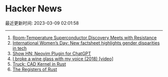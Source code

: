 # Hacker News

最近更新时间: 2023-03-09 02:01:58

--- 
1. [Room-Temperature Superconductor Discovery Meets with Resistance](https://www.quantamagazine.org/room-temperature-superconductor-discovery-meets-with-resistance-20230308/) 
2. [International Women’s Day: New factsheet highlights gender disparities in tech](https://www.unesco.org/en/articles/international-womens-day-new-factsheet-highlights-gender-disparities-innovation-and-technology) 
3. [Show HN: Neovim Plugin for ChatGPT](https://github.com/dpayne/CodeGPT.nvim) 
4. [I broke a wine glass with my voice (2018) [video]](https://www.youtube.com/watch?v=Oc27GxSD_bI) 
5. [Truck: CAD Kernel in Rust](https://github.com/ricosjp/truck) 
6. [The Registers of Rust](https://without.boats/blog/the-registers-of-rust/) 
